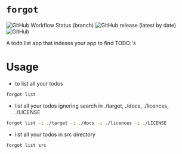 # **`forgot`**
![GitHub Workflow Status (branch)](https://img.shields.io/github/workflow/status/OlshaMB/forgot/Rust/master?color=palegreen)  ![GitHub release (latest by date)](https://img.shields.io/github/v/release/OlshaMB/forgot?color=cornflowerblue)  ![GitHub](https://img.shields.io/github/license/OlshaMB/forgot?color=yellow)

A todo list app that indexes your app to find TODO:'s
# Usage
- to list all your todos
```zsh
forgot list
```
- list all your todos ignoring search in ./target, ./docs, ./licences, ./LICENSE
```zsh
forgot list -i ./target -i ./docs -i ./licences -i ./LICENSE
```
- list all your todos in src directory
```zsh
forgot list src
```
